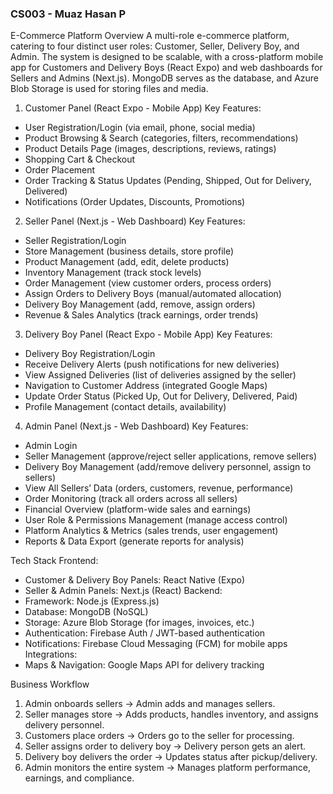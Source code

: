 ### CS003 - Muaz Hasan P

E-Commerce Platform Overview
A multi-role e-commerce platform, catering to four distinct user roles: Customer, Seller, Delivery Boy, and Admin. The system is designed to be scalable, with a cross-platform mobile app for Customers and Delivery Boys (React Expo) and web dashboards for Sellers and Admins (Next.js). MongoDB serves as the database, and Azure Blob Storage is used for storing files and media.

1. Customer Panel (React Expo - Mobile App)
Key Features:
* User Registration/Login (via email, phone, social media)
* Product Browsing & Search (categories, filters, recommendations)
* Product Details Page (images, descriptions, reviews, ratings)
* Shopping Cart & Checkout
* Order Placement
* Order Tracking & Status Updates (Pending, Shipped, Out for Delivery, Delivered)
* Notifications (Order Updates, Discounts, Promotions)

2. Seller Panel (Next.js - Web Dashboard)
Key Features:
* Seller Registration/Login
* Store Management (business details, store profile)
* Product Management (add, edit, delete products)
* Inventory Management (track stock levels)
* Order Management (view customer orders, process orders)
* Assign Orders to Delivery Boys (manual/automated allocation)
* Delivery Boy Management (add, remove, assign orders)
* Revenue & Sales Analytics (track earnings, order trends)

3. Delivery Boy Panel (React Expo - Mobile App)
Key Features:
* Delivery Boy Registration/Login
* Receive Delivery Alerts (push notifications for new deliveries)
* View Assigned Deliveries (list of deliveries assigned by the seller)
* Navigation to Customer Address (integrated Google Maps)
* Update Order Status (Picked Up, Out for Delivery, Delivered, Paid)
* Profile Management (contact details, availability)

4. Admin Panel (Next.js - Web Dashboard)
Key Features:
* Admin Login
* Seller Management (approve/reject seller applications, remove sellers)
* Delivery Boy Management (add/remove delivery personnel, assign to sellers)
* View All Sellers’ Data (orders, customers, revenue, performance)
* Order Monitoring (track all orders across all sellers)
* Financial Overview (platform-wide sales and earnings)
* User Role & Permissions Management (manage access control)
* Platform Analytics & Metrics (sales trends, user engagement)
* Reports & Data Export (generate reports for analysis)

Tech Stack
Frontend:
* Customer & Delivery Boy Panels: React Native (Expo)
* Seller & Admin Panels: Next.js (React)
Backend:
* Framework: Node.js (Express.js)
* Database: MongoDB (NoSQL)
* Storage: Azure Blob Storage (for images, invoices, etc.)
* Authentication: Firebase Auth / JWT-based authentication
* Notifications: Firebase Cloud Messaging (FCM) for mobile apps
Integrations:
* Maps & Navigation: Google Maps API for delivery tracking

Business Workflow
1. Admin onboards sellers → Admin adds and manages sellers.
2. Seller manages store → Adds products, handles inventory, and assigns delivery personnel.
3. Customers place orders → Orders go to the seller for processing.
4. Seller assigns order to delivery boy → Delivery person gets an alert.
5. Delivery boy delivers the order → Updates status after pickup/delivery.
6. Admin monitors the entire system → Manages platform performance, earnings, and compliance.
